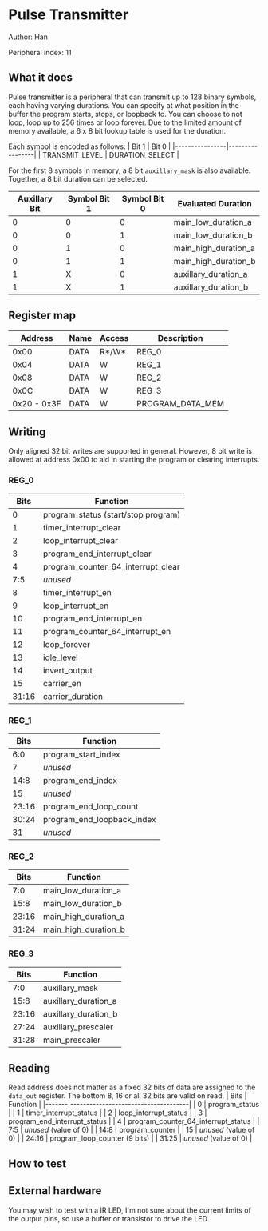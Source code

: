 <!---

This file is used to generate your project datasheet. Please fill in the information below and delete any unused
sections.

The peripheral index is the number TinyQV will use to select your peripheral.  You will pick a free
slot when raising the pull request against the main TinyQV repository, and can fill this in then.  You
also need to set this value as the PERIPHERAL_NUM in your test script.

You can also include images in this folder and reference them in the markdown. Each image must be less than
512 kb in size, and the combined size of all images must be less than 1 MB.
-->

# Pulse Transmitter

Author: Han

Peripheral index: 11

## What it does

Pulse transmitter is a peripheral that can transmit up to 128 binary symbols, each having varying durations. You can specify at what position in the buffer the program starts, stops, or loopback to. You can choose to not loop, loop up to 256 times or loop forever. Due to the limited amount of memory available, a 6 x 8 bit lookup table is used for the duration.
 
Each symbol is encoded as follows:
| Bit 1          | Bit 0           |
|----------------|-----------------|
| TRANSMIT_LEVEL | DURATION_SELECT |

For the first 8 symbols in memory, a 8 bit `auxillary_mask` is also available. Together, a 8 bit duration can be selected.

| Auxillary Bit | Symbol Bit 1 | Symbol Bit 0 | Evaluated Duration   |
|---------------|--------------|--------------|----------------------|
| 0             | 0            | 0            | main_low_duration_a  |
| 0             | 0            | 1            | main_low_duration_b  |
| 0             | 1            | 0            | main_high_duration_a |
| 0             | 1            | 1            | main_high_duration_b |
| 1             | X            | 0            | auxillary_duration_a |
| 1             | X            | 1            | auxillary_duration_b |

## Register map
| Address     | Name  | Access | Description      |
|-------------|-------|--------|------------------|
| 0x00        | DATA  | R*/W*  | REG_0            |
| 0x04        | DATA  | W      | REG_1            |
| 0x08        | DATA  | W      | REG_2            |
| 0x0C        | DATA  | W      | REG_3            |
| 0x20 - 0x3F | DATA  | W      | PROGRAM_DATA_MEM |

## Writing
Only aligned 32 bit writes are supported in general. However, 8 bit write is allowed at address 0x00 to aid in starting the program or clearing interrupts.

### REG_0
| Bits  | Function                            |
|-------|-------------------------------------|
| 0     | program_status (start/stop program) |
| 1     | timer_interrupt_clear               |
| 2     | loop_interrupt_clear                |
| 3     | program_end_interrupt_clear         |
| 4     | program_counter_64_interrupt_clear  |
| 7:5   | *unused*                            |
| 8     | timer_interrupt_en                  |
| 9     | loop_interrupt_en                   |
| 10    | program_end_interrupt_en            |
| 11    | program_counter_64_interrupt_en     |
| 12    | loop_forever                        |
| 13    | idle_level                          |
| 14    | invert_output                       |
| 15    | carrier_en                          |
| 31:16 | carrier_duration                    |

### REG_1
| Bits  | Function                            |
|-------|-------------------------------------|
| 6:0   | program_start_index                 |
| 7     | *unused*                            |
| 14:8  | program_end_index                   |
| 15    | *unused*                            |
| 23:16 | program_end_loop_count              |
| 30:24 | program_end_loopback_index          |
| 31    | *unused*                            |

### REG_2
| Bits  | Function                            |
|-------|-------------------------------------|
| 7:0   | main_low_duration_a                 |
| 15:8  | main_low_duration_b                 |
| 23:16 | main_high_duration_a                |
| 31:24 | main_high_duration_b                |

### REG_3
| Bits  | Function                            |
|-------|-------------------------------------|
| 7:0   | auxillary_mask                      |
| 15:8  | auxillary_duration_a                |
| 23:16 | auxillary_duration_b                |
| 27:24 | auxillary_prescaler                 |
| 31:28 | main_prescaler                      |

## Reading
Read address does not matter as a fixed 32 bits of data are assigned to the `data_out` register. The bottom 8, 16 or all 32 bits are valid on read.
| Bits  | Function                            |
|-------|-------------------------------------|
| 0     | program_status                      |
| 1     | timer_interrupt_status              |
| 2     | loop_interrupt_status               |
| 3     | program_end_interrupt_status        |
| 4     | program_counter_64_interrupt_status |
| 7:5   | *unused* (value of 0)               |
| 14:8  | program_counter                     |
| 15    | *unused* (value of 0)               |
| 24:16 | program_loop_counter (9 bits)       |
| 31:25 | *unused* (value of 0)               |

## How to test


## External hardware
You may wish to test with a IR LED, I'm not sure about the current limits of the output pins, so use a buffer or transistor to drive the LED.